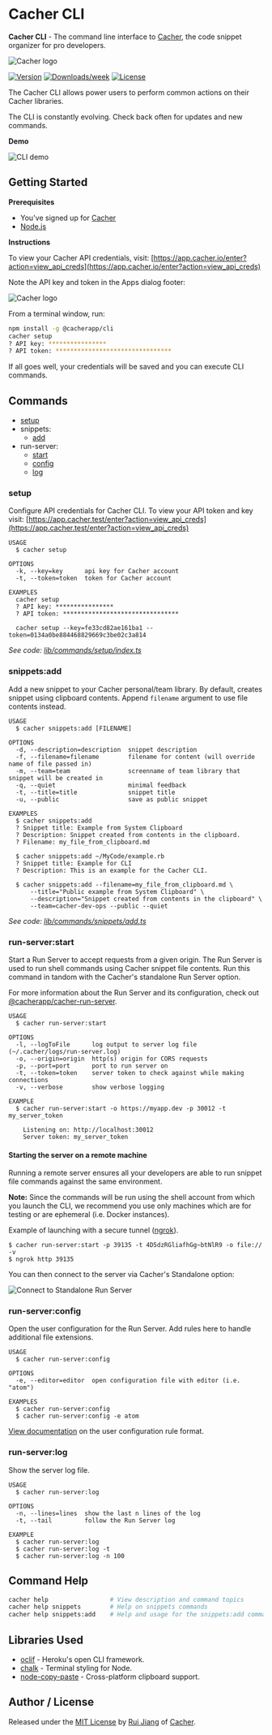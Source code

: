 Cacher CLI
==========

**Cacher CLI** - The command line interface to [Cacher](https://www.cacher.io), the code snippet organizer for pro 
developers.

![Cacher logo](src/images/cacher-logo.png)

[![Version](https://img.shields.io/npm/v/@cacherapp/cli.svg)](https://npmjs.org/package/@cacherapp/cli)
[![Downloads/week](https://img.shields.io/npm/dw/@cacherapp/cli.svg)](https://npmjs.org/package/@cacherapp/cli)
[![License](https://img.shields.io/npm/l/@cacherapp/cli.svg)](https://github.com/cacherapp/cacher-cli/blob/master/package.json)

The Cacher CLI allows power users to perform common actions on their Cacher libraries.

The CLI is constantly evolving. Check back often for updates and new commands.

**Demo**

![CLI demo](src/images/demo.gif)

## Getting Started

**Prerequisites**
- You've signed up for [Cacher](https://www.cacher.io)
- [Node.js](https://nodejs.org/en/)

**Instructions**

To view your Cacher API credentials, visit:
[https://app.cacher.io/enter?action=view_api_creds](https://app.cacher.io/enter?action=view_api_creds)

Note the API key and token in the Apps dialog footer:

![Cacher logo](src/images/api-creds.png)

From a terminal window, run:

```bash
npm install -g @cacherapp/cli
cacher setup
? API key: ****************
? API token: ********************************
``` 

If all goes well, your credentials will be saved and you can execute CLI commands. 

## Commands

* [setup](#setup)
* snippets:
  - [add](#snippetsadd)
* run-server:
  - [start](#run-serverstart)
  - [config](#run-serverconfig)
  - [log](#run-serverlog)

### setup

Configure API credentials for Cacher CLI. To view your API token and key visit:
[https://app.cacher.test/enter?action=view_api_creds](https://app.cacher.test/enter?action=view_api_creds)

```
USAGE
  $ cacher setup

OPTIONS
  -k, --key=key      api key for Cacher account
  -t, --token=token  token for Cacher account

EXAMPLES
  cacher setup
  ? API key: ****************
  ? API token: ********************************

  cacher setup --key=fe33cd82ae161ba1 --token=0134a0be884468829669c3be02c3a814
```

_See code: [lib/commands/setup/index.ts](https://github.com/CacherApp/cacher-cli/blob/master/src/commands/setup/index.ts)_

### snippets:add

Add a new snippet to your Cacher personal/team library. By default, creates snippet using clipboard contents. Append `filename` argument to use file contents instead.

```
USAGE
  $ cacher snippets:add [FILENAME]

OPTIONS
  -d, --description=description  snippet description
  -f, --filename=filename        filename for content (will override name of file passed in)
  -m, --team=team                screenname of team library that snippet will be created in
  -q, --quiet                    minimal feedback
  -t, --title=title              snippet title
  -u, --public                   save as public snippet

EXAMPLES
  $ cacher snippets:add
  ? Snippet title: Example from System Clipboard
  ? Description: Snippet created from contents in the clipboard.
  ? Filename: my_file_from_clipboard.md

  $ cacher snippets:add ~/MyCode/example.rb
  ? Snippet title: Example for CLI
  ? Description: This is an example for the Cacher CLI.

  $ cacher snippets:add --filename=my_file_from_clipboard.md \
      --title="Public example from System Clipboard" \
      --description="Snippet created from contents in the clipboard" \
      --team=cacher-dev-ops --public --quiet
```

_See code: [lib/commands/snippets/add.ts](https://github.com/CacherApp/cacher-cli/blob/master/src/commands/snippets/add.ts)_

### run-server:start
Start a Run Server to accept requests from a given origin. The Run Server is used to run shell commands using Cacher snippet file contents. Run this command in tandom with the Cacher's standalone Run Server option.

For more information about the Run Server and its configuration, check out [@cacherapp/cacher-run-server](https://github.com/cacherapp/cacher-run-server).

```
USAGE
  $ cacher run-server:start

OPTIONS
  -l, --logToFile      log output to server log file (~/.cacher/logs/run-server.log)
  -o, --origin=origin  http(s) origin for CORS requests
  -p, --port=port      port to run server on
  -t, --token=token    server token to check against while making connections
  -v, --verbose        show verbose logging

EXAMPLE
  $ cacher run-server:start -o https://myapp.dev -p 30012 -t my_server_token

    Listening on: http://localhost:30012
    Server token: my_server_token
```

#### Starting the server on a remote machine

Running a remote server ensures all your developers are able to run snippet file commands against the same 
environment.

**Note:** Since the commands will be run using the shell account from which you launch the CLI, we recommend
you use only machines which are for testing or are ephemeral (i.e. Docker instances).

Example of launching with a secure tunnel ([ngrok](https://ngrok.com/)).
```
$ cacher run-server:start -p 39135 -t 4D5dzRGliafhGg~btNlR9 -o file:// -v
$ ngrok http 39135
```

You can then connect to the server via Cacher's Standalone option:

![Connect to Standalone Run Server](src/images/standalone-connect.png)

### run-server:config

Open the user configuration for the Run Server. Add rules here to handle additional file extensions.

```
USAGE
  $ cacher run-server:config

OPTIONS
  -e, --editor=editor  open configuration file with editor (i.e. "atom")

EXAMPLES
  $ cacher run-server:config
  $ cacher run-server:config -e atom
```

[View documentation](https://github.com/cacherapp/cacher-run-server/README.md#editing-configuration) on the user
configuration rule format.

### run-server:log

Show the server log file.

```
USAGE
  $ cacher run-server:log

OPTIONS
  -n, --lines=lines  show the last n lines of the log
  -t, --tail         follow the Run Server log

EXAMPLE
  $ cacher run-server:log
  $ cacher run-server:log -t
  $ cacher run-server:log -n 100
```

## Command Help

```bash
cacher help                 # View description and command topics
cacher help snippets        # Help on snippets commands
cacher help snippets:add    # Help and usage for the snippets:add command
```

## Libraries Used

- [oclif](https://oclif.io/) - Heroku's open CLI framework.
- [chalk](https://github.com/chalk/chalk) - Terminal styling for Node.
- [node-copy-paste](https://github.com/xavi-/node-copy-paste) - Cross-platform clipboard support.

## Author / License

Released under the [MIT License](/LICENSE) by [Rui Jiang](https://github.com/jookyboi) of [Cacher](https://www.cacher.io).
